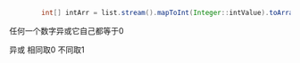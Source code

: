 ```JAVA
        int[] intArr = list.stream().mapToInt(Integer::intValue).toArray();
```



任何一个数字异或它自己都等于0

异或 相同取0 不同取1

